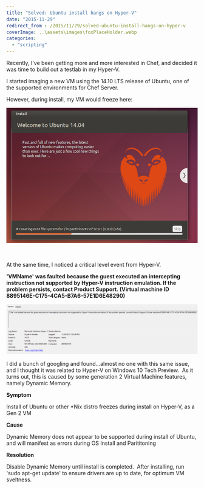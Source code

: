 ```yaml
---
title: "Solved: Ubuntu install hangs on Hyper-V"
date: "2015-11-29"
redirect_from : /2015/11/29/solved-ubuntu-install-hangs-on-hyper-v
coverImage: ..\assets\images\foxPlaceHolder.webp
categories: 
  - "scripting"
---
```


Recently, I've been getting more and more interested in Chef, and decided it was time to build out a testlab in my Hyper-V.

I started imaging a new VM using the 14.10 LTS release of Ubuntu, one of the supported environments for Chef Server.

However, during install, my VM would freeze here:

![chefUbuntuwtf01](../assets/images/2015/11/images/chefubuntuwtf01.png)

 

At the same time, I noticed a critical level event from Hyper-V.

**'VMName' was faulted because the guest executed an intercepting instruction not supported by Hyper-V instruction emulation. If the problem persists, contact Product Support. (Virtual machine ID 8895146E-C175-4CA5-B7A6-57E1D6E48290)**

![chefUbuntuwtf00.png](../assets/images/2015/11/images/chefubuntuwtf00.png)

I did a bunch of googling and found...almost no one with this same issue, and I thought it was related to Hyper-V on Windows 10 Tech Preview.  As it turns out, this is caused by some generation 2 Virtual Machine features, namely Dynamic Memory.

**Symptom**

Install of Ubuntu or other \*Nix distro freezes during install on Hyper-V, as a Gen 2 VM

**Cause**

Dynamic Memory does not appear to be supported during install of Ubuntu, and will manifest as errors during OS Install and Parititoning

**Resolution**

Disable Dynamic Memory until install is completed.  After installing, run 'sudo apt-get update' to ensure drivers are up to date, for optimum VM sveltness.
